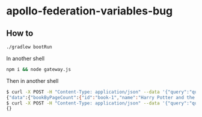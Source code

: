 # apollo-federation-variables-bug

## How to

```bash
./gradlew bootRun
```
In another shell
```bash
npm i && node gateway.js
```
Then in another shell
```bash
$ curl -X POST -H "Content-Type: application/json" --data '{"query":"query getBook($pageCount: Int!) { bookByPageCount(pageCount: $pageCount) { id name pageCount } }","variables":{"pageCount":223},"operationName":null}' http://localhost:4000/graphql
{"data":{"bookByPageCount":{"id":"book-1","name":"Harry Potter and the Philosopher's Stone","pageCount":223}}}
$ curl -X POST -H "Content-Type: application/json" --data '{"query":"query getBook($pageCount: Int!) { bookByPageCount(pageCount: $pageCount) { id name pageCount } }","variables":{"pageCount":"223"},"operationName":null}' http://localhost:4000/graphql
{}
```
